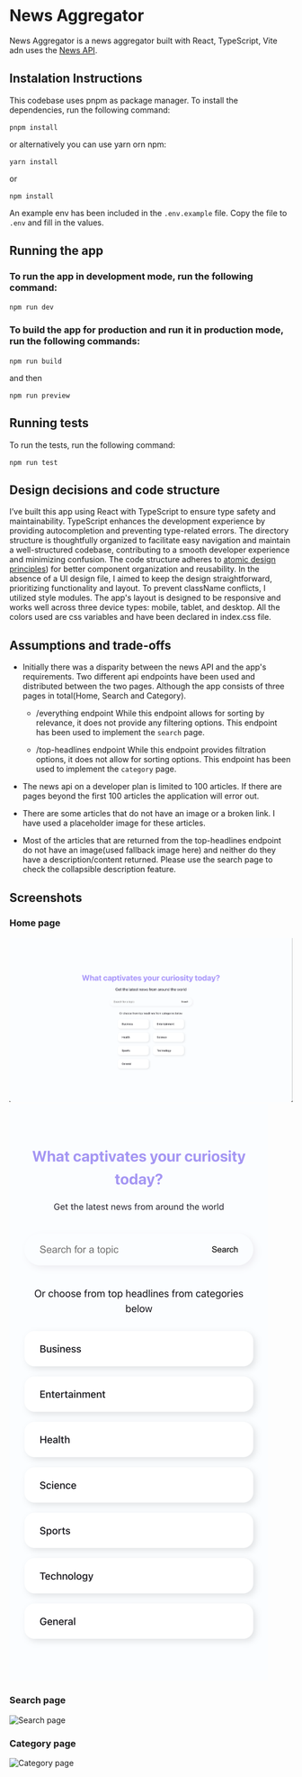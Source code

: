 # News Aggregator

News Aggregator is a news aggregator built with React, TypeScript, Vite adn uses the [News API](https://newsapi.org/).

## Instalation Instructions

This codebase uses pnpm as package manager. To install the dependencies, run the following command:
```
pnpm install
```
or alternatively you can use yarn orn npm:
```
yarn install
```
or
```
npm install
```

An example env has been included in the `.env.example` file. Copy the file to `.env` and fill in the values.

## Running the app
### To run the app in development mode, run the following command:
```
npm run dev
```

### To build the app for production and run it in production mode, run the following commands:
```
npm run build
```
and then
```
npm run preview
```

## Running tests
To run the tests, run the following command:
```
npm run test
```

## Design decisions and code structure
I’ve built this app using React with TypeScript to ensure type safety and maintainability. TypeScript enhances the development experience by providing autocompletion and preventing type-related errors. The directory structure is thoughtfully organized to facilitate easy navigation and maintain a well-structured codebase, contributing to a smooth developer experience and minimizing confusion. The code structure adheres to [atomic design principles](https://atomicdesign.bradfrost.com/chapter-2/)) for better component organization and reusability. In the absence of a UI design file, I aimed to keep the design straightforward, prioritizing functionality and layout. To prevent className conflicts, I utilized style modules. The app's layout is designed to be responsive and works well across three device types: mobile, tablet, and desktop. All the colors used are css variables and have been declared in index.css file.

## Assumptions and trade-offs
- Initially there was a disparity between the news API and the app's requirements. Two different api endpoints have been used and distributed between the two pages. Although the app consists of three pages in total(Home, Search and Category). 

  - /everything endpoint
    While this endpoint allows for sorting by relevance, it does not provide any filtering options. This endpoint has been used to implement the `search` page.

  - /top-headlines endpoint
    While this endpoint provides filtration options, it does not allow for sorting options. This endpoint has been used to implement the `category` page.

- The news api on a developer plan is limited to 100 articles. If there are pages beyond the first 100 articles the application will error out.

- There are some articles that do not have an image or a broken link. I have used a placeholder image for these articles.

- Most of the articles that are returned from the top-headlines endpoint do not have an image(used fallback image here) and neither do they have a description/content returned. Please use the search page to check the collapsible description feature.

## Screenshots

### Home page
![Home page](./screenshots/home-page-desktop.png)
![Home page](./screenshots/home-page-mobile.png)

### Search page
![Search page](https://github.com/john-doherty/news-aggregator/assets/10109132/a8a1d0e8-a5c0-4f3b-b3e7-c7d8d1f1b1c6)

### Category page
![Category page](https://github.com/john-doherty/news-aggregator/assets/10109132/a8a1d0e8-a5c0-4f3b-b3e7-c7d8d1f1b1c6)